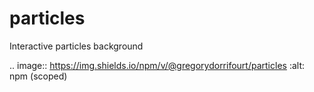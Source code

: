 # particles
Interactive particles background

.. image:: https://img.shields.io/npm/v/@gregorydorrifourt/particles   :alt: npm (scoped)
